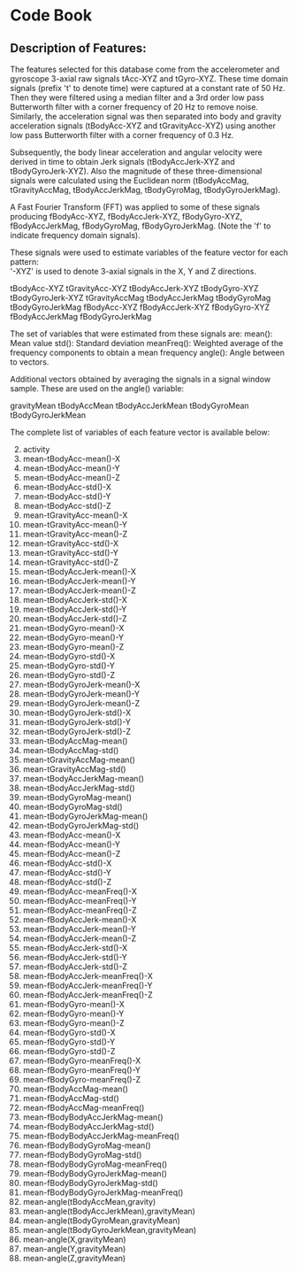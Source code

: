 # Code Book

## Description of Features:
The features selected for this database come from the accelerometer and gyroscope 3-axial raw signals tAcc-XYZ and tGyro-XYZ. These time domain signals (prefix 't' to denote time) were captured at a constant rate of 50 Hz. Then they were filtered using a median filter and a 3rd order low pass Butterworth filter with a corner frequency of 20 Hz to remove noise. Similarly, the acceleration signal was then separated into body and gravity acceleration signals (tBodyAcc-XYZ and tGravityAcc-XYZ) using another low pass Butterworth filter with a corner frequency of 0.3 Hz. 

Subsequently, the body linear acceleration and angular velocity were derived in time to obtain Jerk signals (tBodyAccJerk-XYZ and tBodyGyroJerk-XYZ). Also the magnitude of these three-dimensional signals were calculated using the Euclidean norm (tBodyAccMag, tGravityAccMag, tBodyAccJerkMag, tBodyGyroMag, tBodyGyroJerkMag). 

A Fast Fourier Transform (FFT) was applied to some of these signals producing fBodyAcc-XYZ, fBodyAccJerk-XYZ, fBodyGyro-XYZ, fBodyAccJerkMag, fBodyGyroMag, fBodyGyroJerkMag. (Note the 'f' to indicate frequency domain signals). 

These signals were used to estimate variables of the feature vector for each pattern:  
'-XYZ' is used to denote 3-axial signals in the X, Y and Z directions.

tBodyAcc-XYZ
tGravityAcc-XYZ
tBodyAccJerk-XYZ
tBodyGyro-XYZ
tBodyGyroJerk-XYZ
tGravityAccMag
tBodyAccJerkMag
tBodyGyroMag
tBodyGyroJerkMag
fBodyAcc-XYZ
fBodyAccJerk-XYZ
fBodyGyro-XYZ
fBodyAccJerkMag
fBodyGyroJerkMag

The set of variables that were estimated from these signals are:
mean(): Mean value
std(): Standard deviation
meanFreq(): Weighted average of the frequency components to obtain a mean frequency
angle(): Angle between to vectors.


Additional vectors obtained by averaging the signals in a signal window sample. These are used on the angle() variable:

gravityMean
tBodyAccMean
tBodyAccJerkMean
tBodyGyroMean
tBodyGyroJerkMean

The complete list of variables of each feature vector is available below:

2. activity
3. mean-tBodyAcc-mean()-X
4. mean-tBodyAcc-mean()-Y
5. mean-tBodyAcc-mean()-Z
6. mean-tBodyAcc-std()-X
7. mean-tBodyAcc-std()-Y
8. mean-tBodyAcc-std()-Z
9. mean-tGravityAcc-mean()-X
10. mean-tGravityAcc-mean()-Y
11. mean-tGravityAcc-mean()-Z
12. mean-tGravityAcc-std()-X
13. mean-tGravityAcc-std()-Y
14. mean-tGravityAcc-std()-Z
15. mean-tBodyAccJerk-mean()-X
16. mean-tBodyAccJerk-mean()-Y
17. mean-tBodyAccJerk-mean()-Z
18. mean-tBodyAccJerk-std()-X
19. mean-tBodyAccJerk-std()-Y
20. mean-tBodyAccJerk-std()-Z
21. mean-tBodyGyro-mean()-X
22. mean-tBodyGyro-mean()-Y
23. mean-tBodyGyro-mean()-Z
24. mean-tBodyGyro-std()-X
25. mean-tBodyGyro-std()-Y
26. mean-tBodyGyro-std()-Z
27. mean-tBodyGyroJerk-mean()-X
28. mean-tBodyGyroJerk-mean()-Y
29. mean-tBodyGyroJerk-mean()-Z
30. mean-tBodyGyroJerk-std()-X
31. mean-tBodyGyroJerk-std()-Y
32. mean-tBodyGyroJerk-std()-Z
33. mean-tBodyAccMag-mean()
34. mean-tBodyAccMag-std()
35. mean-tGravityAccMag-mean()
36. mean-tGravityAccMag-std()
37. mean-tBodyAccJerkMag-mean()
38. mean-tBodyAccJerkMag-std()
39. mean-tBodyGyroMag-mean()
40. mean-tBodyGyroMag-std()
41. mean-tBodyGyroJerkMag-mean()
42. mean-tBodyGyroJerkMag-std()
43. mean-fBodyAcc-mean()-X
44. mean-fBodyAcc-mean()-Y
45. mean-fBodyAcc-mean()-Z
46. mean-fBodyAcc-std()-X
47. mean-fBodyAcc-std()-Y
48. mean-fBodyAcc-std()-Z
49. mean-fBodyAcc-meanFreq()-X
50. mean-fBodyAcc-meanFreq()-Y
51. mean-fBodyAcc-meanFreq()-Z
52. mean-fBodyAccJerk-mean()-X
53. mean-fBodyAccJerk-mean()-Y
54. mean-fBodyAccJerk-mean()-Z
55. mean-fBodyAccJerk-std()-X
56. mean-fBodyAccJerk-std()-Y
57. mean-fBodyAccJerk-std()-Z
58. mean-fBodyAccJerk-meanFreq()-X
59. mean-fBodyAccJerk-meanFreq()-Y
60. mean-fBodyAccJerk-meanFreq()-Z
61. mean-fBodyGyro-mean()-X
62. mean-fBodyGyro-mean()-Y
63. mean-fBodyGyro-mean()-Z
64. mean-fBodyGyro-std()-X
65. mean-fBodyGyro-std()-Y
66. mean-fBodyGyro-std()-Z
67. mean-fBodyGyro-meanFreq()-X
68. mean-fBodyGyro-meanFreq()-Y
69. mean-fBodyGyro-meanFreq()-Z
70. mean-fBodyAccMag-mean()
71. mean-fBodyAccMag-std()
72. mean-fBodyAccMag-meanFreq()
73. mean-fBodyBodyAccJerkMag-mean()
74. mean-fBodyBodyAccJerkMag-std()
75. mean-fBodyBodyAccJerkMag-meanFreq()
76. mean-fBodyBodyGyroMag-mean()
77. mean-fBodyBodyGyroMag-std()
78. mean-fBodyBodyGyroMag-meanFreq()
79. mean-fBodyBodyGyroJerkMag-mean()
80. mean-fBodyBodyGyroJerkMag-std()
81. mean-fBodyBodyGyroJerkMag-meanFreq()
82. mean-angle(tBodyAccMean,gravity)
83. mean-angle(tBodyAccJerkMean),gravityMean)
84. mean-angle(tBodyGyroMean,gravityMean)
85. mean-angle(tBodyGyroJerkMean,gravityMean)
86. mean-angle(X,gravityMean)
87. mean-angle(Y,gravityMean)
88. mean-angle(Z,gravityMean)